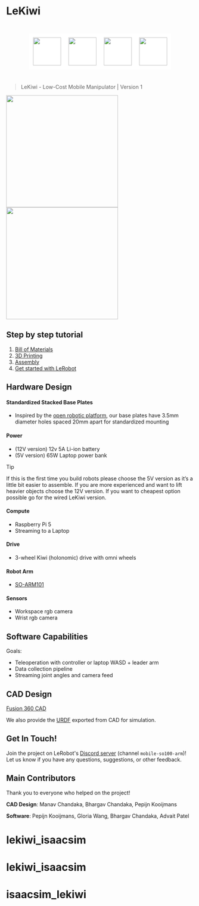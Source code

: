 # LeKiwi
<div style="display: flex; justify-content: center; align-items: center; padding: 25px;">
    <img src="media/sigrobotics-logo.png" height="75" style="background-color: white; padding: 10px;"/>
    <img src="media/University-of-Illinois-logo.jpg" height="75" style="background-color: white; padding: 10px;"/>
    <img src="media/hf-logo-with-title.png" height="75" style="background-color: white; padding: 10px;"/>
    <img src="media/lerobot-logo-light.png" height="75" style="background-color: white; padding: 10px;"/>
</div>


> LeKiwi - Low-Cost Mobile Manipulator | Version 1

<img src="./media/lekiwi_cad_v1.png" width=300/> <img src="./media/lekiwi_real.jpg" width=300/> 

## Step by step tutorial
1. [Bill of Materials](BOM.md)
2. [3D Printing](3DPrinting.md)
3. [Assembly](Assembly.md)
4. [Get started with LeRobot](https://github.com/huggingface/lerobot/blob/main/examples/11_use_lekiwi.md)

## Hardware Design
#### Standardized Stacked Base Plates
- Inspired by the [open robotic platform](https://openroboticplatform.com/designrules), our base plates have 3.5mm diameter holes spaced 20mm apart for standardized mounting

#### Power
- (12V version) 12v 5A Li-ion battery
- (5V version) 65W Laptop power bank

> [!TIP]  
> If this is the first time you build robots please choose the 5V version as it’s a little bit easier to assemble. If you are more experienced and want to lift heavier objects choose the 12V version. If you want to cheapest option possible go for the wired LeKiwi version.

#### Compute
- Raspberry Pi 5
- Streaming to a Laptop

#### Drive
- 3-wheel Kiwi (holonomic) drive with omni wheels

#### Robot Arm
- [SO-ARM101](https://github.com/TheRobotStudio/SO-ARM100)

#### Sensors
- Workspace rgb camera
- Wrist rgb camera

## Software Capabilities
Goals:
- Teleoperation with controller or laptop WASD + leader arm
- Data collection pipeline
- Streaming joint angles and camera feed

## CAD Design
[Fusion 360 CAD](https://a360.co/4k1P8yO)

We also provide the [URDF](./URDF/) exported from CAD for simulation.
## Get In Touch!

Join the project on LeRobot's [Discord server](https://discord.gg/Jtz5TJtb2u) (channel `mobile-so100-arm`)! Let us know if you have any questions, suggestions, or other feedback.

## Main Contributors
Thank you to everyone who helped on the project!

**CAD Design**: Manav Chandaka, Bhargav Chandaka, Pepijn Kooijmans

**Software**: Pepijn Kooijmans, Gloria Wang, Bhargav Chandaka, Advait Patel
# lekiwi_isaacsim
# lekiwi_isaacsim
# isaacsim_lekiwi
